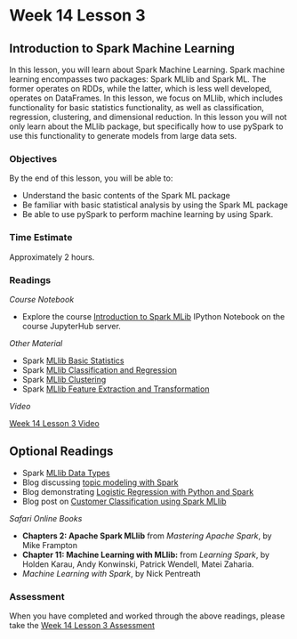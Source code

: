 # Week 14 Lesson 3 #
## Introduction to Spark Machine Learning ##

In this lesson, you will learn about Spark Machine Learning. Spark machine learning encompasses two packages: Spark MLlib and Spark ML. The former operates on RDDs, while the latter, which is less well developed, operates on DataFrames. In this lesson, we focus on MLlib, which includes functionality for basic statistics functionality, as well as classification, regression, clustering, and dimensional reduction. In this lesson you will not only learn about the MLlib package, but specifically how to use pySpark to use this functionality to generate models from large data sets.


### Objectives ###

By the end of this lesson, you will be able to:

- Understand the basic contents of the Spark ML package
- Be familiar with basic statistical analysis by using the Spark ML package
- Be able to use pySpark to perform machine learning by using Spark.

### Time Estimate ###

Approximately 2 hours.

### Readings ####

_Course Notebook_

- Explore the course [Introduction to Spark MLib][l3nb] IPython Notebook on the course JupyterHub server.

_Other Material_

- Spark [MLlib Basic Statistics][mbs]
- Spark [MLlib Classification and Regression][mcr]
- Spark [MLlib Clustering][mc]
- Spark [MLlib Feature Extraction and Transformation][mfet]

_Video_

[Week 14 Lesson 3 Video][lv]

## Optional Readings ##

- Spark [MLlib Data Types][mdt]
- Blog discussing [topic modeling with Spark][stm]
- Blog demonstrating [Logistic Regression with Python and Spark][blrps]
- Blog post on [Customer Classification using Spark MLlib][bscc]

_Safari Online Books_

- **Chapters 2: Apache Spark MLlib** from _Mastering Apache Spark_, by Mike Frampton
- **Chapter 11: Machine Learning with MLlib:** from _Learning Spark_, by Holden Karau, Andy Konwinski, Patrick Wendell, Matei Zaharia.
- _Machine Learning with Spark_, by Nick Pentreath

### Assessment ###

When you have completed and worked through the above readings, please take the [Week 14 Lesson 3 Assessment][la]

[l3nb]: ../notebooks/sparkmllib.ipynb

[la]: https://learn.illinois.edu/mod/quiz/
[lv]: https://mediaspace.illinois.edu/media/w14l3/1_tf0isvh8

[mcr]: https://spark.apache.org/docs/latest/mllib-classification-regression.html
[mc]: https://spark.apache.org/docs/latest/mllib-clustering.html
[mfet]: https://spark.apache.org/docs/latest/mllib-feature-extraction.html

[blrps]: https://www.codementor.io/spark/tutorial/spark-mllib-logistic-regression
[stm]: https://databricks.com/blog/2015/09/22/large-scale-topic-modeling-improvements-to-lda-on-spark.html
[bscc]: https://www.mapr.com/blog/classifying-customers-mllib-and-spark

[mdt]: https://spark.apache.org/docs/latest/mllib-data-types.html
[mbs]: https://spark.apache.org/docs/latest/mllib-statistics.html
